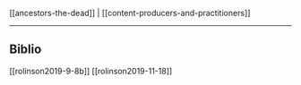 [[ancestors-the-dead]] | [[content-producers-and-practitioners]]
***

## Biblio
[[rolinson2019-9-8b]]
[[rolinson2019-11-18]]